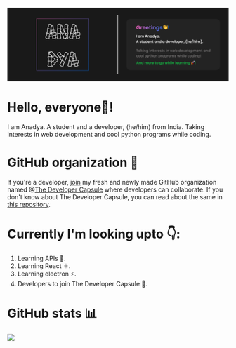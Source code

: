 <img src="https://github.com/AnadyaNair/AnadyaNair/blob/7132cbf287c1d9699fc5e8f0f33133d640394b6b/dark%20theme%20new%20detailed%20banner.png"></img>

 # Hello, everyone👋!
 I am Anadya. A student and a developer, (he/him) from India. Taking interests in web development and cool python programs while coding.
 
 # GitHub organization 🏢
If you're a developer, [join](https://github.com/TheDeveloperCapsule/Join) my fresh and newly made GitHub organization named @[The Developer Capsule](https://github.com/TheDeveloperCapsule) where developers can collaborate.
If you don't know about The Developer Capsule, you can read about the same in [this repository](https://github.com/TheDeveloperCapsule/Introduction).

# Currently I'm looking upto 👇:
1. Learning APIs 🐧.
2. Learning React ⚛.
3. Learning electron ⚡.
4. Developers to join The Developer Capsule 🚀.

# GitHub stats 📊

<img src ="https://github-readme-stats.vercel.app/api?username=AnadyaNair&show_icons=true&theme=default"></img>

<!--
**AnadyaNair/AnadyaNair** is a ✨ _special_ ✨ repository because its `README.md` (this file) appears on your GitHub profile.
*/
